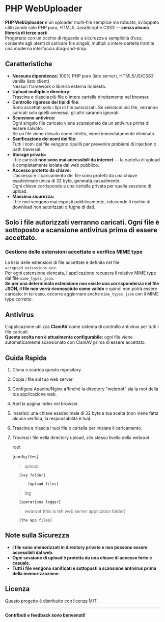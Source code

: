 # PHP WebUploader

**PHP WebUploader** è un uploader multi-file semplice ma robusto, sviluppato utilizzando solo PHP puro, HTML5, JavaScript e CSS3 — **senza alcuna libreria di terze parti**.  
Progettato con un occhio di riguardo a sicurezza e semplicità d’uso, consente agli utenti di caricare file singoli, multipli o intere cartelle tramite una moderna interfaccia drag-and-drop.

## Caratteristiche

- **Nessuna dipendenza:** 100% PHP puro (lato server), HTML5/JS/CSS3 vanilla (lato client).  
  Nessun framework o libreria esterna richiesta.
- **Upload multiplo e directory:**  
  Trascina e rilascia più file o intere cartelle direttamente nel browser.
- **Controllo rigoroso dei tipi di file:**  
  Sono accettati solo i tipi di file autorizzati. Se selezioni più file, verranno caricati solo quelli ammessi; gli altri saranno ignorati.
- **Scansione antivirus:**  
  Ogni singolo file caricato viene scansionato da un antivirus prima di essere salvato.  
  Se un file viene rilevato come infetto, viene immediatamente eliminato.
- **Sanificazione dei nomi dei file:**  
  Tutti i nomi dei file vengono ripuliti per prevenire problemi di injection o path traversal.
- **Storage privato:**  
  I file caricati **non sono mai accessibili da internet** — la cartella di upload è completamente isolata dal web pubblico.
- **Accesso protetto da chiave:**  
  L’accesso e il caricamento dei file sono protetti da una chiave esadecimale unica di 32 byte, generata casualmente.  
  Ogni chiave corrisponde a una cartella privata per quella sessione di upload.
- **Massima sicurezza:**  
  I file non vengono mai esposti pubblicamente, riducendo il rischio di download non autorizzati o fughe di dati.

## Solo i file autorizzati verranno caricati. Ogni file è sottoposto a scansione antivirus prima di essere accettato.
### Gestione delle estensioni accettate e verifica MIME type

La lista delle estensioni di file accettate è definita nel file `accepted_extensions.env`.  
Per ogni estensione elencata, l'applicazione recupera il relativo MIME type dal file `mime_types.json`.  
**Se per una determinata estensione non esiste una corrispondenza nel file JSON, il file non verrà riconosciuto come valido** e quindi non potrà essere caricato: in tal caso, occorre aggiornare anche `mime_types.json` con il MIME type corretto.

## Antivirus

L'applicazione utilizza **ClamAV** come sistema di controllo antivirus per tutti i file caricati.  
**Questa scelta non è attualmente configurabile**: ogni file viene automaticamente scansionato con ClamAV prima di essere accettato.


## Guida Rapida

1. Clona o scarica questo repository.
2. Copia i file sul tuo web server.
3. Configura Apache/Nginx affinché la directory "webroot" sia la root della tua applicazione web.
4. Apri la pagina index nel browser.
5. Inserisci una chiave esadecimale di 32 byte a tua scelta (non viene fatta alcuna verifica, la responsabilità è tua).
6. Trascina e rilascia i tuoi file o cartelle per iniziare il caricamento.
7. Troverai i file nella directory upload, allo stesso livello della webroot.

      
      root
      
      [config files]
      
      > upload
      
          [key folder]
      
              [upload files]
      
      > log
      
          [operations logger]
      
      > webroot (this is teh web server application folder)
      
          [the app files]


## Note sulla Sicurezza

- **I file sono memorizzati in directory private e non possono essere accessibili dal web.**
- **Ogni sessione di upload è protetta da una chiave di accesso forte e casuale.**
- **Tutti i file vengono sanificati e sottoposti a scansione antivirus prima della memorizzazione.**

## Licenza

Questo progetto è distribuito con licenza MIT.

---

**Contributi e feedback sono benvenuti!**
